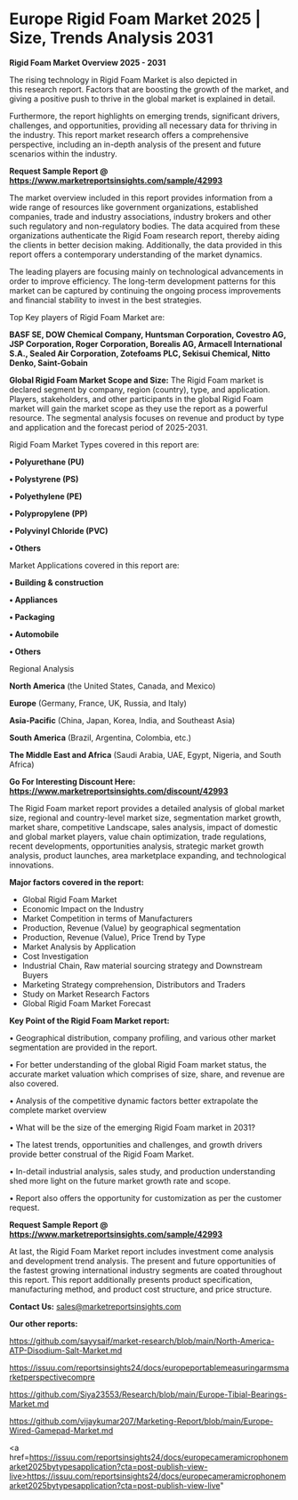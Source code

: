 # Europe Rigid Foam Market 2025 | Size, Trends Analysis 2031

<Strong> Rigid Foam Market Overview 2025 - 2031</strong>

The rising technology in Rigid Foam Market is also depicted in this research report. Factors that are boosting the growth of the market, and giving a positive push to thrive in the global market is explained in detail.

Furthermore, the report highlights on emerging trends, significant drivers, challenges, and opportunities, providing all necessary data for thriving in the industry. This report market research offers a comprehensive perspective, including an in-depth analysis of the present and future scenarios within the industry.

<strong>Request Sample Report @ <a href=https://www.marketreportsinsights.com/sample/42993>https://www.marketreportsinsights.com/sample/42993</a></strong>

The market overview included in this report provides information from a wide range of resources like government organizations, established companies, trade and industry associations, industry brokers and other such regulatory and non-regulatory bodies. The data acquired from these organizations authenticate the Rigid Foam research report, thereby aiding the clients in better decision making. Additionally, the data provided in this report offers a contemporary understanding of the market dynamics.

The leading players are focusing mainly on technological advancements in order to improve efficiency. The long-term development patterns for this market can be captured by continuing the ongoing process improvements and financial stability to invest in the best strategies.

Top Key players of Rigid Foam Market are:

<strong>BASF SE, DOW Chemical Company, Huntsman Corporation, Covestro AG, JSP Corporation, Roger Corporation, Borealis AG, Armacell International S.A., Sealed Air Corporation, Zotefoams PLC, Sekisui Chemical, Nitto Denko, Saint-Gobain</strong>

<strong><b>Global Rigid Foam Market Scope and Size:</b></strong>
The Rigid Foam market is declared segment by company, region (country), type, and application. Players, stakeholders, and other participants in the global Rigid Foam market will gain the market scope as they use the report as a powerful resource. The segmental analysis focuses on revenue and product by type and application and the forecast period of 2025-2031.

Rigid Foam Market Types covered in this report are:

<strong>•  Polyurethane (PU)

•  Polystyrene (PS)

•  Polyethylene (PE)

•  Polypropylene (PP)

•  Polyvinyl Chloride (PVC)

•  Others</strong>

Market Applications covered in this report are:

<strong>•  Building & construction

•  Appliances

•  Packaging

•  Automobile

•  Others</strong> 

Regional Analysis

<strong>North America</strong> (the United States, Canada, and Mexico)

<strong>Europe</strong> (Germany, France, UK, Russia, and Italy)

<strong>Asia-Pacific</strong> (China, Japan, Korea, India, and Southeast Asia)

<strong>South America</strong> (Brazil, Argentina, Colombia, etc.)

<strong>The Middle East and Africa</strong> (Saudi Arabia, UAE, Egypt, Nigeria, and South Africa)

<strong>Go For Interesting Discount Here: <a href=https://www.marketreportsinsights.com/discount/42993>https://www.marketreportsinsights.com/discount/42993</a></strong>

The Rigid Foam market report provides a detailed analysis of global market size, regional and country-level market size, segmentation market growth, market share, competitive Landscape, sales analysis, impact of domestic and global market players, value chain optimization, trade regulations, recent developments, opportunities analysis, strategic market growth analysis, product launches, area marketplace expanding, and technological innovations.

<strong><b>Major factors covered in the report:</b></strong>
<ul>
  <li>Global Rigid Foam Market </li>
  <li>Economic Impact on the Industry</li>
  <li>Market Competition in terms of Manufacturers</li>
  <li>Production, Revenue (Value) by geographical segmentation</li>
  <li>Production, Revenue (Value), Price Trend by Type</li>
  <li>Market Analysis by Application</li>
  <li>Cost Investigation</li>
  <li>Industrial Chain, Raw material sourcing strategy and Downstream Buyers</li>
  <li>Marketing Strategy comprehension, Distributors and Traders</li>
  <li>Study on Market Research Factors</li>
  <li>Global Rigid Foam Market Forecast</li>
</ul>

<strong><b>Key Point of the Rigid Foam Market report:</b></strong>

• Geographical distribution, company profiling, and various other market segmentation are provided in the report.

• For better understanding of the global Rigid Foam market status, the accurate market valuation which comprises of size, share, and revenue are also covered.

• Analysis of the competitive dynamic factors better extrapolate the complete market overview

• What will be the size of the emerging Rigid Foam market in 2031?

• The latest trends, opportunities and challenges, and growth drivers provide better construal of the Rigid Foam Market.

• In-detail industrial analysis, sales study, and production understanding shed more light on the future market growth rate and scope.

• Report also offers the opportunity for customization as per the customer request.

<strong>Request Sample Report @ <a href=https://www.marketreportsinsights.com/sample/42993>https://www.marketreportsinsights.com/sample/42993</a></strong>

At last, the Rigid Foam Market report includes investment come analysis and development trend analysis. The present and future opportunities of the fastest growing international industry segments are coated throughout this report. This report additionally presents product specification, manufacturing method, and product cost structure, and price structure.

<strong>Contact Us:</strong>
sales@marketreportsinsights.com

<strong>Our other reports:</strong>

<a href=https://github.com/sayysaif/market-research/blob/main/North-America-ATP-Disodium-Salt-Market.md>https://github.com/sayysaif/market-research/blob/main/North-America-ATP-Disodium-Salt-Market.md</a>

<a href=https://issuu.com/reportsinsights24/docs/europeportablemeasuringarmsmarketperspectivecompre>https://issuu.com/reportsinsights24/docs/europeportablemeasuringarmsmarketperspectivecompre</a>

<a href=https://github.com/Siya23553/Research/blob/main/Europe-Tibial-Bearings-Market.md>https://github.com/Siya23553/Research/blob/main/Europe-Tibial-Bearings-Market.md</a>

<a href=https://github.com/vijaykumar207/Marketing-Report/blob/main/Europe-Wired-Gamepad-Market.md>https://github.com/vijaykumar207/Marketing-Report/blob/main/Europe-Wired-Gamepad-Market.md</a>

<a href=https://issuu.com/reportsinsights24/docs/europecameramicrophonemarket2025bytypesapplication?cta=post-publish-view-live>https://issuu.com/reportsinsights24/docs/europecameramicrophonemarket2025bytypesapplication?cta=post-publish-view-live</a>"
